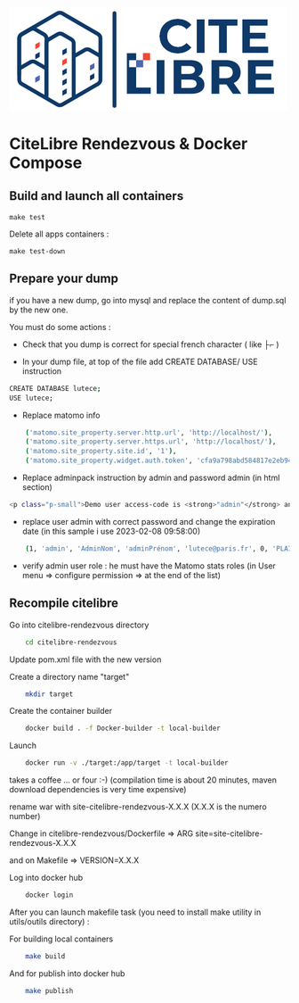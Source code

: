 ![alt text](utils/Images/CiteLibre_500.png "Cite Libre")
# CiteLibre Rendezvous & Docker Compose

## Build and launch all containers

```
make test
```

Delete all apps containers :
```
make test-down
```

## Prepare your dump


if you have a new dump, go into mysql and replace the content of dump.sql by the new one.

You must do some actions :

* Check that you dump is correct for special french character ( like ├⌐ )

* In your dump file, at top of the file add  CREATE DATABASE/ USE instruction 

```bash
CREATE DATABASE lutece;
USE lutece;
```

* Replace matomo info
  
```bash
	('matomo.site_property.server.http.url', 'http://localhost/'),
	('matomo.site_property.server.https.url', 'http://localhost/'),
	('matomo.site_property.site.id', '1'),
    ('matomo.site_property.widget.auth.token', 'cfa9a798abd584817e2eb94d7bc14bb0'),
``` 

* Replace adminpack instruction by admin and password admin (in html section)
  
```bash
<p class="p-small">Demo user access-code is <strong>"admin"</strong> and the password is <strong>"adminadmin"</strong>
``` 

* replace user admin with correct password and change the expiration date (in this sample i use 2023-02-08 09:58:00)
```bash
	(1, 'admin', 'AdminNom', 'adminPrénom', 'lutece@paris.fr', 0, 'PLAINTEXT:adminadmin', 'fr', 0, 0, 0, '2023-02-08 09:58:00', 1698479072663, 0, '2022-10-28 09:44:32', 'all'),
``` 

* verify  admin user role : he must have the Matomo stats roles (in User menu => configure permission => at the end of the list)

## Recompile citelibre


Go into citelibre-rendezvous directory

```bash
    cd citelibre-rendezvous
```

Update pom.xml file with the new version

Create a directory name "target"

```bash
    mkdir target
```

Create the container builder

```bash
    docker build . -f Docker-builder -t local-builder 
```

Launch

```bash
    docker run -v ./target:/app/target -t local-builder 
```


takes a coffee ... or four :-) (compilation time is about 20 minutes, maven download dependencies is very time expensive)

rename war with site-citelibre-rendezvous-X.X.X (X.X.X is the numero number) 


Change in citelibre-rendezvous/Dockerfile  => ARG site=site-citelibre-rendezvous-X.X.X

and on Makefile => VERSION=X.X.X


Log into docker hub

```bash
    docker login
```

After you can launch makefile task (you need to install make utility in utils/outils directory)  : 

For building local containers 

```bash
    make build
```


And for publish into docker hub

```bash
    make publish
```